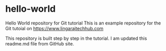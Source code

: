 # hello-world
Hello World repository for Git tutorial
This is an example repository for the Git tutoial on https://www.lingarajtechhub.com

This repository is built step by step in the tutorial.
I am updated this readme.md file from GitHub site.
